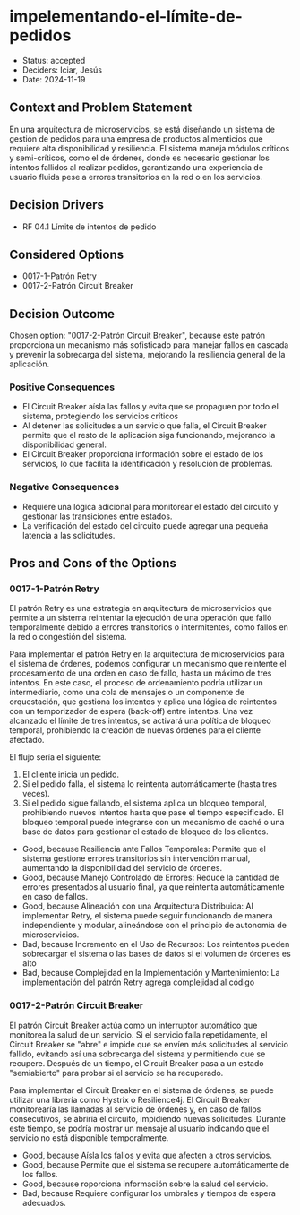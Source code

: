 # impelementando-el-límite-de-pedidos

* Status: accepted
* Deciders: Iciar, Jesús
* Date: 2024-11-19

## Context and Problem Statement

En una arquitectura de microservicios, se está diseñando un sistema de gestión de pedidos para una empresa de productos alimenticios que requiere alta disponibilidad y resiliencia. El sistema maneja módulos críticos y semi-críticos, como el de órdenes, donde es necesario gestionar los intentos fallidos al realizar pedidos, garantizando una experiencia de usuario fluida pese a errores transitorios en la red o en los servicios.

## Decision Drivers

* RF 04.1	Límite de intentos de pedido

## Considered Options

* 0017-1-Patrón Retry
* 0017-2-Patrón Circuit Breaker

## Decision Outcome

Chosen option: "0017-2-Patrón Circuit Breaker", because este patrón proporciona un mecanismo más sofisticado para manejar fallos en cascada y prevenir la sobrecarga del sistema, mejorando la resiliencia general de la aplicación.

### Positive Consequences

* El Circuit Breaker aísla las fallos y evita que se propaguen por todo el sistema, protegiendo los servicios críticos
* Al detener las solicitudes a un servicio que falla, el Circuit Breaker permite que el resto de la aplicación siga funcionando, mejorando la disponibilidad general.
* El Circuit Breaker proporciona información sobre el estado de los servicios, lo que facilita la identificación y resolución de problemas.

### Negative Consequences

*  Requiere una lógica adicional para monitorear el estado del circuito y gestionar las transiciones entre estados.
* La verificación del estado del circuito puede agregar una pequeña latencia a las solicitudes.

## Pros and Cons of the Options

### 0017-1-Patrón Retry

El patrón Retry es una estrategia en arquitectura de microservicios que permite a un sistema reintentar la ejecución de una operación que falló temporalmente debido a errores transitorios o intermitentes, como fallos en la red o congestión del sistema. 

Para implementar el patrón Retry en la arquitectura de microservicios para el sistema de órdenes, podemos configurar un mecanismo que reintente el procesamiento de una orden en caso de fallo, hasta un máximo de tres intentos. En este caso, el proceso de ordenamiento podría utilizar un intermediario, como una cola de mensajes o un componente de orquestación, que gestiona los intentos y aplica una lógica de reintentos con un temporizador de espera (back-off) entre intentos. Una vez alcanzado el límite de tres intentos, se activará una política de bloqueo temporal, prohibiendo la creación de nuevas órdenes para el cliente afectado.

El flujo sería el siguiente:

1. El cliente inicia un pedido.
2. Si el pedido falla, el sistema lo reintenta automáticamente (hasta tres veces).
3. Si el pedido sigue fallando, el sistema aplica un bloqueo temporal, prohibiendo nuevos intentos hasta que pase el tiempo especificado.
El bloqueo temporal puede integrarse con un mecanismo de caché o una base de datos para gestionar el estado de bloqueo de los clientes.

* Good, because Resiliencia ante Fallos Temporales: Permite que el sistema gestione errores transitorios sin intervención manual, aumentando la disponibilidad del servicio de órdenes.
* Good, because Manejo Controlado de Errores: Reduce la cantidad de errores presentados al usuario final, ya que reintenta automáticamente en caso de fallos.
* Good, because Alineación con una Arquitectura Distribuida: Al implementar Retry, el sistema puede seguir funcionando de manera independiente y modular, alineándose con el principio de autonomía de microservicios.
* Bad, because Incremento en el Uso de Recursos: Los reintentos pueden sobrecargar el sistema o las bases de datos si el volumen de órdenes es alto
* Bad, because Complejidad en la Implementación y Mantenimiento: La implementación del patrón Retry agrega complejidad al código

### 0017-2-Patrón Circuit Breaker

El patrón Circuit Breaker actúa como un interruptor automático que monitorea la salud de un servicio. Si el servicio falla repetidamente, el Circuit Breaker se "abre" e impide que se envíen más solicitudes al servicio fallido, evitando así una sobrecarga del sistema y permitiendo que se recupere. Después de un tiempo, el Circuit Breaker pasa a un estado "semiabierto" para probar si el servicio se ha recuperado.

Para implementar el Circuit Breaker en el sistema de órdenes, se puede utilizar una librería como Hystrix o Resilience4j. El Circuit Breaker monitorearía las llamadas al servicio de órdenes y, en caso de fallos consecutivos, se abriría el circuito, impidiendo nuevas solicitudes. Durante este tiempo, se podría mostrar un mensaje al usuario indicando que el servicio no está disponible temporalmente.

* Good, because Aísla los fallos y evita que afecten a otros servicios.
* Good, because Permite que el sistema se recupere automáticamente de los fallos.
* Good, because roporciona información sobre la salud del servicio.
* Bad, because Requiere configurar los umbrales y tiempos de espera adecuados.
